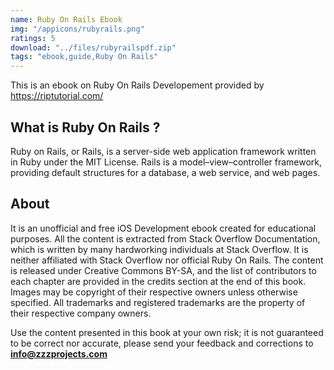```yaml
---
name: Ruby On Rails Ebook
img: "/appicons/rubyrails.png"
ratings: 5
download: "../files/rubyrailspdf.zip"
tags: "ebook,guide,Ruby On Rails"
---
```


This is an ebook on Ruby On Rails Developement provided by <a href="https://riptutorial.com/" >https://riptutorial.com/</a>

## What is Ruby On Rails ?

Ruby on Rails, or Rails, is a server-side web application framework written in Ruby under the MIT License. Rails is a model–view–controller framework, providing default structures for a database, a web service, and web pages.

## About

It is an unofficial and free iOS Development ebook created for educational purposes. All the content is
extracted from Stack Overflow Documentation, which is written by many hardworking individuals at
Stack Overflow. It is neither affiliated with Stack Overflow nor official Ruby On Rails.
The content is released under Creative Commons BY-SA, and the list of contributors to each
chapter are provided in the credits section at the end of this book. Images may be copyright of
their respective owners unless otherwise specified. All trademarks and registered trademarks are
the property of their respective company owners.

Use the content presented in this book at your own risk; it is not guaranteed to be correct nor
accurate, please send your feedback and corrections to **info@zzzprojects.com**
